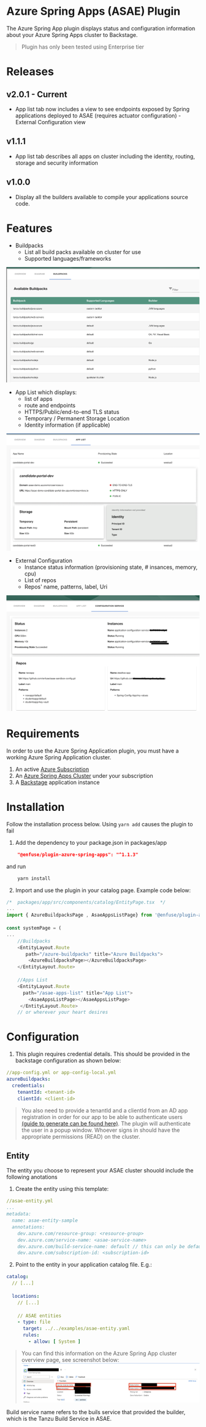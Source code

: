 # Azure Spring Apps (ASAE) Plugin
The Azure Spring App plugin displays status and configuration information about your Azure Spring Apps  cluster to Backstage. 


> Plugin has only been tested using Enterprise tier

# Releases

## v2.0.1 - Current
- App list tab now includes a view to see endpoints exposed by Spring applications deployed to ASAE (requires actuator configuration)
-External Configuration view
## v1.1.1 
- App list tab describes all apps on cluster including the identity, routing, storage and security information
## v1.0.0 
- Display all the builders available to compile your applications source code. 

# Features
* Buildpacks
  * List all build packs available on cluster for use
  * Supported languages/frameworks

![Azure Buildpacks](https://raw.githubusercontent.com/enfuse/asae-backstage-plugin/main/docs/buildpacks.png?raw=true)

* App List which displays:
  * list of apps
  * route and endpoints
  * HTTPS/Public/end-to-end TLS status
  * Temporary / Permanent Storage Location
  * Identity information (if applicable)

![ASAE Apps list](https://raw.githubusercontent.com/enfuse/asae-backstage-plugin/main/docs/asae-app-list.png?raw=true)

* External Configuration
  * Instance status information (provisioning state, # insances, memory, cpu)
  * List of repos 
  * Repos' name, patterns, label, Uri

![Azure External Configuration](https://raw.githubusercontent.com/enfuse/asae-backstage-plugin/main/docs/external-config.png?raw=true)
# Requirements
In order to use the Azure Spring Application plugin, you must have a working Azure Spring Application cluster.

1. An active [Azure Subscription](https://azure.microsoft.com/en-us/free/)
2. An [Azure Spring Apps Cluster](https://learn.microsoft.com/en-us/azure/spring-apps/) under your subscription
3. A [Backstage](https://backstage.io/docs/getting-started/) application instance

# Installation
Follow the installation process below. Using `yarn add` causes the plugin to fail

1. Add the dependency to your package.json in packages/app

```json
    "@enfuse/plugin-azure-spring-apps": "^1.1.3"
```
and run 
```sh
    yarn install
```

2. Import and use the plugin in your catalog page. Example code below:

``` js
/*  packages/app/src/components/catalog/EntityPage.tsx  */
...
import { AzureBuildpacksPage , AsaeAppsListPage} from '@enfuse/plugin-azure-spring-apps';

const systemPage = (
...
    //Buildpacks
    <EntityLayout.Route 
       path="/azure-buildpacks" title="Azure Buildpacks">
        <AzureBuildpacksPage></AzureBuildpacksPage>
    </EntityLayout.Route>

    //Apps List
    <EntityLayout.Route 
      path="/asae-apps-list" title="App List">
        <AsaeAppsListPage></AsaeAppsListPage>
     </EntityLayout.Route>
    // or wherever your heart desires
```
# Configuration
1. This plugin requires credential details. This should be provided in the backstage configuration as shown below:

```yml
//app-config.yml or app-config-local.yml
azureBuildpacks:
  credentials:
    tenantId: <tenant-id>
    clientId: <client-id>
```
 
> You also need to provide a tenantId and a clientId from an AD app registration in order for our app to be able to authenticate users [(guide to generate can be found here)](https://learn.microsoft.com/en-us/azure/active-directory/develop/quickstart-register-app). The plugin will authenticate the user in a popup window. Whoever signs in should have the appropriate permissions (READ) on the cluster.

## Entity
The entity you choose to represent your ASAE cluster shouold include the following anotations

1. Create the entity using this template:
```yml
//asae-entity.yml 
...
metadata:
  name: asae-entity-sample
  annotations:
    dev.azure.com/resource-group: <resource-group>
    dev.azure.com/service-name: <asae-service-name>
    dev.azure.com/build-service-name: default // this can only be default for now
    dev.azure.com/subscription-id: <subscription-id>
```

2. Point to the entity in your application catalog file. E.g.:
```yaml
catalog:
  // [...]

  locations:
    // [...]

    // ASAE entities
    - type: file
      target: ../../examples/asae-entity.yaml
      rules:
        - allow: [ System ]
```

> You can find this information on the Azure Spring App cluster overview page, see screenshot below:
![ASAE INFO](https://raw.githubusercontent.com/enfuse/asae-backstage-plugin/main/docs/asae-info.png?raw=true)

Build service name refers to the buils service that provided the builder, which is the Tanzu Build Service in ASAE. 